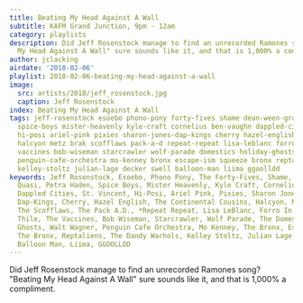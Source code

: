 ```yaml
---
title: Beating My Head Against A Wall
subtitle: KAFM Grand Junction, 9pm - 12am
category: playlists
description: Did Jeff Rosenstock manage to find an unrecorded Ramones song? "Beating
  My Head Against A Wall" sure sounds like it, and that is 1,000% a compliment.
author: jclacking
airdate: '2018-02-06'
playlist: 2018-02-06-beating-my-head-against-a-wall
image:
  src: artists/2018/jeff_rosenstock.jpg
  caption: Jeff Rosenstock
index: Beating My Head Against A Wall
tags: jeff-rosenstock esoebo phono-pony forty-fives shame dean-ween-group quasi petra-haden
  spice-boys mister-heavenly kyle-craft cornelius ben-vaughn dappled-cities st-vincent
  hi-posi ariel-pink pixies sharon-jones-dap-kings cherry hazel-english continental-cousins
  halcyon metz brak scofflaws pack-a-d repeat-repeat lisa-leblanc forro-in-dark chris-thile
  vaccines bob-wiseman starcrawler wolf-parade domestics holiday-ghosts walt-wagner
  penguin-cafe-orchestra mo-kenney bronx escape-ism squeeze bronx reptaliens dandy-warhols
  kelley-stoltz julian-lage decker swell balloon-man liima ggoolldd
keywords: Jeff Rosenstock, Esoebo, Phono Pony, The Forty-Fives, Shame, Dean Ween Group,
  Quasi, Petra Haden, Spice Boys, Mister Heavenly, Kyle Craft, Cornelius, Ben Vaughn,
  Dappled Cities, St. Vincent, Hi-Posi, Ariel Pink, Pixies, Sharon Jones &amp; The
  Dap-Kings, Cherry, Hazel English, The Continental Cousins, Halcyon, METZ, Brak,
  The Scofflaws, The Pack A.D., *Repeat Repeat, Lisa LeBlanc, Forro In The Dark, Chris
  Thile, The Vaccines, Bob Wiseman, Starcrawler, Wolf Parade, The Domestics, Holiday
  Ghosts, Walt Wagner, Penguin Cafe Orchestra, Mo Kenney, The Bronx, Escape-ism, Squeeze,
  The Bronx, Reptaliens, The Dandy Warhols, Kelley Stoltz, Julian Lage, decker., Swell,
  Balloon Man, Liima, GGOOLLDD
---
```

Did Jeff Rosenstock manage to find an unrecorded Ramones song? "Beating My Head Against A Wall" sure sounds like it, and that is 1,000% a compliment.
